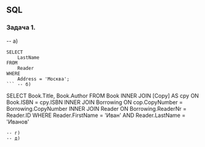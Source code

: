## SQL
### Задача 1.
-- a)
```
SELECT
    LastName
FROM
    Reader
WHERE
    Address = 'Москва';
``` -- б)
```
SELECT
    Book.Title,
    Book.Author
FROM
    Book
    INNER JOIN [Copy] AS cpy ON Book.ISBN = cpy.ISBN
    INNER JOIN Borrowing ON cop.CopyNumber = Borrowing.CopyNumber
    INNER JOIN Reader ON Borrowing.ReaderNr = Reader.ID
WHERE
    Reader.FirstName = 'Иван'
    AND Reader.LastName = 'Иванов'
``` -- в)
-- г)
-- д)
